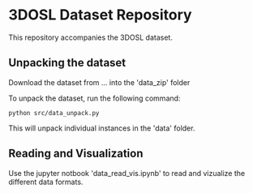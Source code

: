# 3DOSL Dataset Repository

This repository accompanies the 3DOSL dataset.



## Unpacking the dataset
Download the dataset  from ... into the 'data_zip' folder

To unpack the dataset, run the following command:

```
python src/data_unpack.py
```
This will unpack individual instances in the 'data' folder.

## Reading and Visualization
Use the jupyter notbook 'data_read_vis.ipynb' to read and vizualize the different data formats. 


